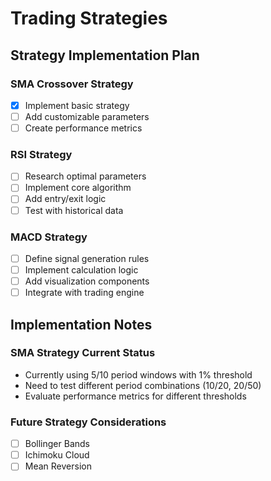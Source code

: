 
# Trading Strategies

## Strategy Implementation Plan

### SMA Crossover Strategy
- [x] Implement basic strategy
- [ ] Add customizable parameters
- [ ] Create performance metrics

### RSI Strategy
- [ ] Research optimal parameters
- [ ] Implement core algorithm
- [ ] Add entry/exit logic
- [ ] Test with historical data

### MACD Strategy
- [ ] Define signal generation rules
- [ ] Implement calculation logic
- [ ] Add visualization components
- [ ] Integrate with trading engine

## Implementation Notes

### SMA Strategy Current Status
- Currently using 5/10 period windows with 1% threshold
- Need to test different period combinations (10/20, 20/50)
- Evaluate performance metrics for different thresholds

### Future Strategy Considerations
- [ ] Bollinger Bands
- [ ] Ichimoku Cloud
- [ ] Mean Reversion
